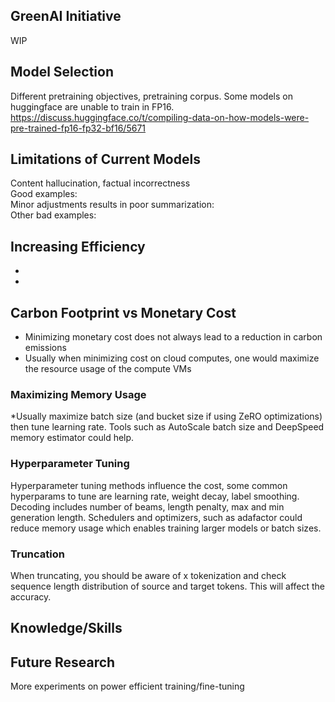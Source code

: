 ## GreenAI Initiative
WIP

## Model Selection
Different pretraining objectives, pretraining corpus. Some models on huggingface are unable to train in FP16.  
https://discuss.huggingface.co/t/compiling-data-on-how-models-were-pre-trained-fp16-fp32-bf16/5671

## Limitations of Current Models
Content hallucination, factual incorrectness  
Good examples:  
Minor adjustments results in poor summarization:  
Other bad examples:  

## Increasing Efficiency
- 
- 

## Carbon Footprint vs Monetary Cost
- Minimizing monetary cost does not always lead to a reduction in carbon emissions
- Usually when minimizing cost on cloud computes, one would maximize the resource usage of the compute VMs

### Maximizing Memory Usage
*Usually maximize batch size (and bucket size if using ZeRO optimizations) then tune learning rate.
Tools such as AutoScale batch size and DeepSpeed memory estimator could help.

### Hyperparameter Tuning
Hyperparameter tuning methods influence the cost, some common hyperparams to tune are learning rate, weight decay, label smoothing. Decoding includes number of beams, length penalty, max and min generation length.
Schedulers and optimizers, such as adafactor could reduce memory usage which enables training larger models or batch sizes.

### Truncation
When truncating, you should be aware of x tokenization and check sequence length distribution of source and target tokens. This will affect the accuracy.

## Knowledge/Skills


## Future Research

More experiments on power efficient training/fine-tuning
